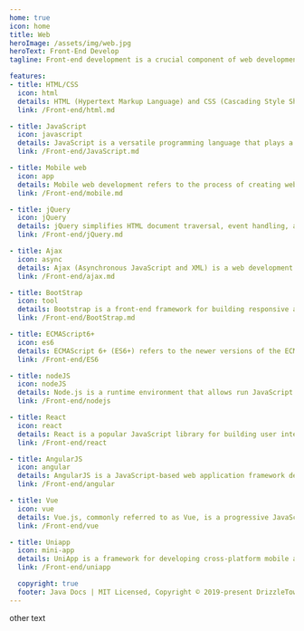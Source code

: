 ```yaml
---
home: true
icon: home
title: Web
heroImage: /assets/img/web.jpg
heroText: Front-End Develop
tagline: Front-end development is a crucial component of web development, as it directly interacts with users and creates the visual and interactive elements that users see and interact with in their browsers.

features:
- title: HTML/CSS
  icon: html
  details: HTML (Hypertext Markup Language) and CSS (Cascading Style Sheets) are fundamental technologies used in front-end development to create and style web pages.
  link: /Front-end/html.md

- title: JavaScript
  icon: javascript
  details: JavaScript is a versatile programming language that plays a critical role in modern web development. It enables developers to create interactive user experiences, handle data manipulation...
  link: /Front-end/JavaScript.md

- title: Mobile web
  icon: app
  details: Mobile web development refers to the process of creating websites and web applications specifically designed and optimized for mobile devices such as smartphones and tablets.
  link: /Front-end/mobile.md

- title: jQuery
  icon: jQuery
  details: jQuery simplifies HTML document traversal, event handling, and DOM manipulation. It provides an easy-to-use and concise syntax for performing common tasks in web development.
  link: /Front-end/jQuery.md

- title: Ajax
  icon: async
  details: Ajax (Asynchronous JavaScript and XML) is a web development technique used to create asynchronous web applications. It allows data to be sent and retrieved from a server without requiring a full page reload.
  link: /Front-end/ajax.md

- title: BootStrap
  icon: tool
  details: Bootstrap is a front-end framework for building responsive and mobile-first web applications. It provides a collection of CSS and JavaScript components, as well as pre-designed templates and styles.
  link: /Front-end/BootStrap.md

- title: ECMAScript6+
  icon: es6
  details: ECMAScript 6+ (ES6+) refers to the newer versions of the ECMAScript specification, which is the standard for the JavaScript programming language.
  link: /Front-end/ES6

- title: nodeJS
  icon: nodeJS
  details: Node.js is a runtime environment that allows run JavaScript code outside of a web browser. It uses the V8 JavaScript engine, originally developed for Google Chrome, to execute JavaScript on the server-side.
  link: /Front-end/nodejs

- title: React
  icon: react
  details: React is a popular JavaScript library for building user interfaces. It was developed by Facebook and is widely used for creating interactive and dynamic web applications.
  link: /Front-end/react

- title: AngularJS
  icon: angular
  details: AngularJS is a JavaScript-based web application framework developed by Google. It is designed to simplify the development of dynamic single-page applications (SPAs).
  link: /Front-end/angular

- title: Vue
  icon: vue
  details: Vue.js, commonly referred to as Vue, is a progressive JavaScript framework for building user interfaces. It is designed to be approachable, flexible, and highly performant.
  link: /Front-end/vue

- title: Uniapp
  icon: mini-app
  details: UniApp is a framework for developing cross-platform mobile applications. It is based on Vue.js and allows developers to write code once and deploy it to multiple platforms.
  link: /Front-end/uniapp

  copyright: true
  footer: Java Docs | MIT Licensed, Copyright © 2019-present DrizzleTow
---
```


other text
